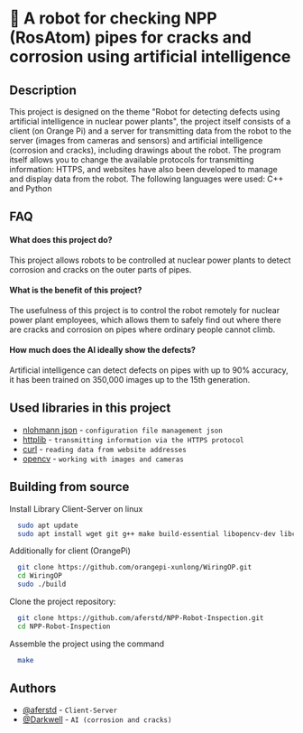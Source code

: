 # 🤖 A robot for checking NPP (RosAtom) pipes for cracks and corrosion using artificial intelligence
## Description
This project is designed on the theme "Robot for detecting defects using artificial intelligence in nuclear power plants", the project itself consists of a client (on Orange Pi) and a server for transmitting data from the robot to the server (images from cameras and sensors) and artificial intelligence (corrosion and cracks), including drawings about the robot.
The program itself allows you to change the available protocols for transmitting information: HTTPS, and websites have also been developed to manage and display data from the robot. The following languages were used: C++ and Python
## FAQ

#### What does this project do?

This project allows robots to be controlled at nuclear power plants to detect corrosion and cracks on the outer parts of pipes.

#### What is the benefit of this project?

The usefulness of this project is to control the robot remotely for nuclear power plant employees, which allows them to safely find out where there are cracks and corrosion on pipes where ordinary people cannot climb.

#### How much does the AI ideally show the defects?

Artificial intelligence can detect defects on pipes with up to 90% accuracy, it has been trained on 350,000 images up to the 15th generation.

## Used libraries in this project

- [nlohmann json](https://github.com/nlohmann/json) - ```configuration file management json```
- [httplib](https://github.com/yhirose/cpp-httplib) - ```transmitting information via the HTTPS protocol```
- [curl](https://github.com/JosephP91/curlcpp/) - ```reading data from website addresses```
- [opencv](https://opencv.org/) - ```working with images and cameras```

## Building from source

Install Library Client-Server on linux

```bash
  sudo apt update 
  sudo apt install wget git g++ make build-essential libopencv-dev libcurl4-openssl-dev libzip-dev libssl libcrypto
```

Additionally for client (OrangePi)
```bash
  git clone https://github.com/orangepi-xunlong/WiringOP.git
  cd WiringOP
  sudo ./build
```

Clone the project repository:
```bash
  git clone https://github.com/aferstd/NPP-Robot-Inspection.git
  cd NPP-Robot-Inspection
```

Assemble the project using the command

```bash
  make
```
## Authors

- [@aferstd](https://www.github.com/aferstd) - ```Client-Server```
- [@Darkwell](https://www.github.com/Darkwell) - ```AI (corrosion and cracks)```
